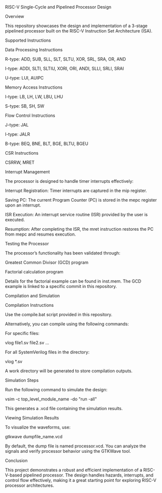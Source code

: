 RISC-V Single-Cycle and Pipelined Processor Design

Overview

This repository showcases the design and implementation of a 3-stage pipelined processor built on the RISC-V Instruction Set Architecture (ISA).

Supported Instructions

Data Processing Instructions

R-type: ADD, SUB, SLL, SLT, SLTU, XOR, SRL, SRA, OR, AND

I-type: ADDI, SLTI, SLTIU, XORI, ORI, ANDI, SLLI, SRLI, SRAI

U-type: LUI, AUIPC

Memory Access Instructions

I-type: LB, LH, LW, LBU, LHU

S-type: SB, SH, SW

Flow Control Instructions

J-type: JAL

I-type: JALR

B-type: BEQ, BNE, BLT, BGE, BLTU, BGEU

CSR Instructions

CSRRW, MRET

Interrupt Management

The processor is designed to handle timer interrupts effectively:

Interrupt Registration: Timer interrupts are captured in the mip register.

Saving PC: The current Program Counter (PC) is stored in the mepc register upon an interrupt.

ISR Execution: An interrupt service routine (ISR) provided by the user is executed.

Resumption: After completing the ISR, the mret instruction restores the PC from mepc and resumes execution.

Testing the Processor

The processor’s functionality has been validated through:

Greatest Common Divisor (GCD) program

Factorial calculation program

Details for the factorial example can be found in inst.mem. The GCD example is linked to a specific commit in this repository.

Compilation and Simulation

Compilation Instructions

Use the compile.bat script provided in this repository.

Alternatively, you can compile using the following commands:

For specific files:

vlog file1.sv file2.sv ...

For all SystemVerilog files in the directory:

vlog *.sv

A work directory will be generated to store compilation outputs.

Simulation Steps

Run the following command to simulate the design:

vsim -c top_level_module_name -do "run -all"

This generates a .vcd file containing the simulation results.

Viewing Simulation Results

To visualize the waveforms, use:

gtkwave dumpfile_name.vcd

By default, the dump file is named processor.vcd. You can analyze the signals and verify processor behavior using the GTKWave tool.

Conclusion

This project demonstrates a robust and efficient implementation of a RISC-V-based pipelined processor. The design handles hazards, interrupts, and control flow effectively, making it a great starting point for exploring RISC-V processor architectures.

